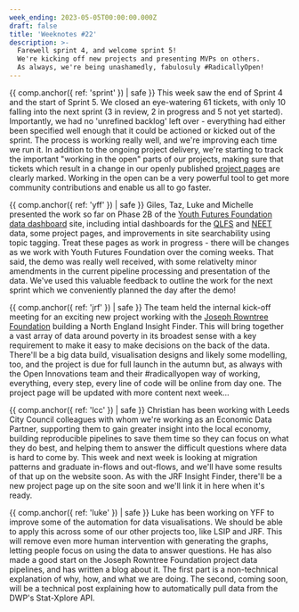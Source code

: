 ```yaml
---
week_ending: 2023-05-05T00:00:00.000Z
draft: false
title: 'Weeknotes #22'
description: >-
  Farewell sprint 4, and welcome sprint 5!
  We're kicking off new projects and presenting MVPs on others.
  As always, we're being unashamedly, fabulosuly #RadicallyOpen!
---
```


{{ comp.anchor({ ref: 'sprint' }) | safe }} This week saw the end of Sprint 4 and the start of Sprint 5.
We closed an eye-watering 61 tickets, with only 10 falling into the next sprint (3 in review, 2 in progress and 5 not yet started).
Importantly, we had no 'unrefined backlog' left over - everything had either been specified well enough that it could be actioned or kicked out of the sprint. 
The process is working really well, and we're improving each time we run it.
In addition to the ongoing project delivery, we're starting to track the important "working in the open" parts of our projects, making sure that
tickets which result in a change in our openly published [project pages](https://open-innovations.org/projects) are clearly marked.
Working in the open can be a very powerful tool to get more community contributions and enable us all to go faster.

{{ comp.anchor({ ref: 'yff' }) | safe }} Giles, Taz, Luke and Michelle presented the work so far on Phase 2B of the
[Youth Futures Foundation data dashboard](https://open-innovations.org/projects/youth-futures-foundation/) site, including intial dashboards for the
[QLFS](https://data.youthfuturesfoundation.org/dashboard/qlfs/) and [NEET](https://data.youthfuturesfoundation.org/dashboard/neet/) data,
some project pages, and improvements in site searchability using topic tagging.
Treat these pages as work in progress - there will be changes as we work with Youth Futures Foundation over the coming weeks.
That said, the demo was really well received, with some relativelty minor amendments in the current pipeline processing and presentation of the data.
We've used this valuable feedback to outline the work for the next sprint which we conveniently planned the day after the demo!

{{ comp.anchor({ ref: 'jrf' }) | safe }} The team held the internal kick-off meeting for an exciting new project working with the [Joseph Rowntree Foundation](https://open-innovations.org/projects/jrf/north-insight-finder/) building a North England Insight Finder. This will bring together a vast array of data around poverty in its broadest sense with a key requirement to make it easy to make decisions on the back of the data. There'll be a big data build, visualisation designs and likely some modelling, too, and the project is due for full launch in the autumn but, as always with the Open Innovations team and their #radicallyopen way of working, everything, every step, every line of code will be online from day one. The project page will be updated with more content next week...

{{ comp.anchor({ ref: 'lcc' }) | safe }} Christian has been working with Leeds City Council colleagues with whom we're working as an Economic Data Partner, supporting them to gain greater insight into the local economy, building reproducible pipelines to save them time so they can focus on what they do best, and helping them to answer the difficult questions where data is hard to come by. This week and next week is looking at migration patterns and graduate in-flows and out-flows, and we'll have some results of that up on the website soon. As with the JRF Insight Finder, there'll be a new project page up on the site soon and we'll link it in here when it's ready.

{{ comp.anchor({ ref: 'luke' }) | safe }} Luke has been working on YFF to improve some of the automation for data visualisations. We should be able to apply this across some of our other projects too, like LSIP and JRF. This will remove even more human intervention with generating the graphs, letting people focus on using the data to answer questions. He has also made a good start on the Joseph Rowntree Foundation project data pipelines, and has written a blog about it. The first part is a non-technical explanation of why, how, and what we are doing. The second, coming soon, will be a technical post explaining how to automatically pull data from the DWP's Stat-Xplore API.
